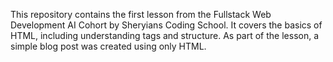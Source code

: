 This repository contains the first lesson from the Fullstack Web Development AI Cohort by Sheryians Coding School. It covers the basics of HTML, including understanding tags and structure. As part of the lesson, a simple blog post was created using only HTML.
